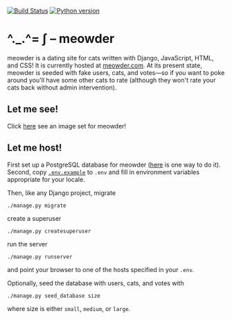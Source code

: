[![Build Status](https://travis-ci.com/mwiens91/meowder.svg?branch=master)](https://travis-ci.com/mwiens91/meowder)
[![Python version](https://img.shields.io/badge/python-3.5%20|%203.6%20|%203.7-blue.svg)](https://github.com/mwiens91/meowder)


# ^._.^= ∫ – meowder

meowder is a dating site for cats written with Django, JavaScript, HTML,
and CSS! It is currently hosted at [meowder.com](https://meowder.com).
At its present state, meowder is seeded with fake users, cats, and
votes—so if you want to poke around you'll have some other cats to rate
(although they won't rate your cats back without admin intervention).

## Let me see!

Click [here](https://photos.app.goo.gl/blGCEvfVaTv7Nb202) see an image
set for meowder!

## Let me host!

First set up a PostgreSQL database for meowder
([here](https://www.digitalocean.com/community/tutorials/how-to-use-postgresql-with-your-django-application-on-ubuntu-16-04)
is one way to do it). Second, copy [`.env.example`](.env.example) to
`.env` and fill in environment variables appropriate for your locale.

Then, like any Django project, migrate

```
./manage.py migrate
```

create a superuser

```
./manage.py createsuperuser
```

run the server

```
./manage.py runserver
```

and point your browser to one of the hosts specified in your `.env`.

Optionally, seed the database with users, cats, and votes with

```
./manage.py seed_database size
```

where size is either `small`, `medium`, or `large`.
